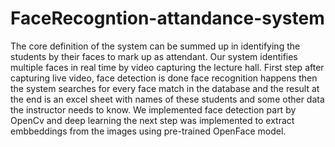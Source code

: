 # FaceRecogntion-attandance-system
The core definition of the system can be summed up in identifying the students by their faces to mark up as attendant. Our system identifies multiple faces in real time by video capturing the lecture hall. First step after capturing live video, face detection is done face recognition happens then the system searches for every face match in the database and the result at the end is an excel sheet with names of these students and some other data the instructor needs to know. We implemented face detection part by OpenCv and deep learning the next step was implemented to extract embbeddings from the images using pre-trained OpenFace model.
